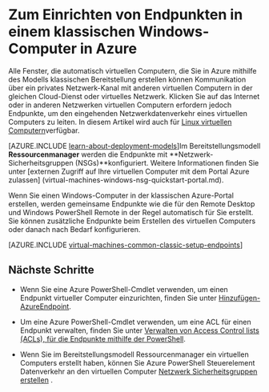 <properties
    pageTitle="Einrichten von Endpunkten einer klassischen Windows virtuellen Computers | Microsoft Azure"
    description="Sie lernen, wie Endpunkte für einen Windows virtuellen Computer in der klassischen Azure-Portal einrichten, dass die Kommunikation mit einem Windows-Computer in Azure zulässig sind."
    services="virtual-machines-windows"
    documentationCenter=""
    authors="cynthn"
    manager="timlt"
    editor=""
    tags="azure-service-management"/>

<tags
    ms.service="virtual-machines-windows"
    ms.workload="infrastructure-services"
    ms.tgt_pltfrm="vm-windows"
    ms.devlang="na"
    ms.topic="article"
    ms.date="09/27/2016"
    ms.author="cynthn"/>

# <a name="how-to-set-up-endpoints-on-a-classic-windows-virtual-machine-in-azure"></a>Zum Einrichten von Endpunkten in einem klassischen Windows-Computer in Azure


Alle Fenster, die automatisch virtuellen Computern, die Sie in Azure mithilfe des Modells klassischen Bereitstellung erstellen können Kommunikation über ein privates Netzwerk-Kanal mit anderen virtuellen Computern in der gleichen Cloud-Dienst oder virtuelles Netzwerk. Klicken Sie auf das Internet oder in anderen Netzwerken virtuellen Computern erfordern jedoch Endpunkte, um den eingehenden Netzwerkdatenverkehr eines virtuellen Computers zu leiten. In diesem Artikel wird auch für [Linux virtuellen Computern](virtual-machines-linux-classic-setup-endpoints.md)verfügbar.

[AZURE.INCLUDE [learn-about-deployment-models](../../includes/learn-about-deployment-models-classic-include.md)]Im Bereitstellungsmodell **Ressourcenmanager** werden die Endpunkte mit **Netzwerk-Sicherheitsgruppen (NSGs)**konfiguriert. Weitere Informationen finden Sie unter [externen Zugriff auf Ihre virtuellen Computer mit dem Portal Azure zulassen] (virtual-machines-windows-nsg-quickstart-portal.md).

Wenn Sie einen Windows-Computer in der klassischen Azure-Portal erstellen, werden gemeinsame Endpunkte wie die für den Remote Desktop und Windows PowerShell Remote in der Regel automatisch für Sie erstellt. Sie können zusätzliche Endpunkte beim Erstellen des virtuellen Computers oder danach nach Bedarf konfigurieren.



[AZURE.INCLUDE [virtual-machines-common-classic-setup-endpoints](../../includes/virtual-machines-common-classic-setup-endpoints.md)]

## <a name="next-steps"></a>Nächste Schritte

* Wenn Sie eine Azure PowerShell-Cmdlet verwenden, um einen Endpunkt virtueller Computer einzurichten, finden Sie unter [Hinzufügen-AzureEndpoint](https://msdn.microsoft.com/library/azure/dn495300.aspx).

* Um eine Azure PowerShell-Cmdlet verwenden, um eine ACL für einen Endpunkt verwalten, finden Sie unter [Verwalten von Access Control lists (ACLs), für die Endpunkte mithilfe der PowerShell](../virtual-network/virtual-networks-acl-powershell.md).

* Wenn Sie im Bereitstellungsmodell Ressourcenmanager ein virtuellen Computers erstellt haben, können Sie Azure PowerShell Steuerelement Datenverkehr an den virtuellen Computer [Netzwerk Sicherheitsgruppen erstellen](../virtual-network/virtual-networks-create-nsg-arm-ps.md) .
